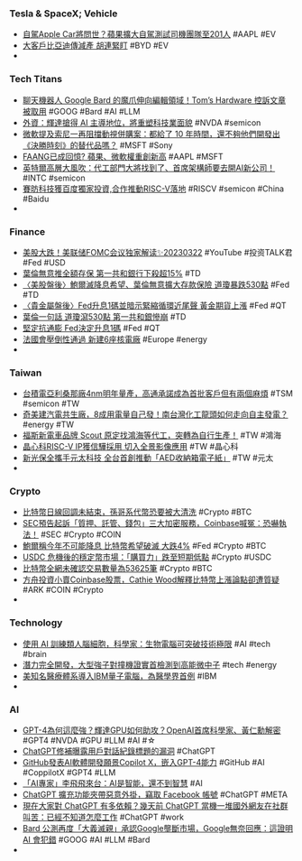 ### Tesla & SpaceX; Vehicle
- [自駕Apple Car將問世？蘋果擴大自駕測試司機團隊至201人](https://news.cnyes.com/news/id/5123687) #AAPL #EV
- [大客戶比亞迪傳減產 胡連緊盯](https://m.cnyes.com/news/id/5122802) #BYD #EV
-
### Tech Titans
- [聊天機器人 Google Bard 的魔爪伸向編輯領域！Tom’s Hardware 控訴文章被取用](https://news.xfastest.com/others/125705/google-bard/) #GOOG #Bard #AI #LLM
- [外資：輝達搶得 AI 主導地位，將重塑科技業面貌](https://technews.tw/2023/03/23/nvidia-ai-computational-lithography/) #NVDA #semicon
- [微軟提及索尼一再阻擋動視併購案：都給了 10 年時間，還不夠他們開發出《決勝時刻》的替代品嗎？](https://www.techbang.com/posts/104852-microsoft-10-years-is-enough-time-for-sony-to-develop-a) #MSFT #Sony
- [FAANG已成回憶? 蘋果、微軟權重創新高](https://news.cnyes.com/news/id/5122284) #AAPL #MSFT
- [英特爾高層大風吹：代工部門大將找到了、首席架構師要去開AI新公司！](https://www.bnext.com.tw/article/74532/intel-personnel-chge-raja-koduri-quit) #INTC #semicon
- [賽昉科技獲百度獨家投資,合作推動RISC-V落地](https://m.cnyes.com/news/id/5123952) #RISCV #semicon #China #Baidu
-
### Finance
- [美股大跌！美联储FOMC会议独家解读✨20230322](https://www.youtube.com/watch?v=uKKrASZfeI0) #YouTube #投资TALK君 #Fed #USD
- [葉倫無意推全額存保 第一共和銀行下殺超15%](https://news.cnyes.com/news/id/5123140) #TD
- [〈美股盤後〉鮑爾滅降息希望、葉倫無意擴大存款保險 道瓊暴跌530點](https://news.cnyes.com/news/id/5123188) #Fed #TD
- [〈貴金屬盤後〉Fed升息1碼並暗示緊縮循環近尾聲 黃金期貨上漲](https://news.cnyes.com/news/id/5123144) #Fed #QT
- [葉倫一句話 道瓊瀉530點 第一共和銀慘崩](https://ctee.com.tw/news/global/830235.html) #TD
- [堅定抗通膨 Fed決定升息1碼](https://news.cnyes.com/news/id/5122191?exp=a) #Fed #QT
- [法國會壓倒性通過 新建6座核電廠](https://ctee.com.tw/news/global/829950.html) #Europe #energy
-
### Taiwan
- [台積電亞利桑那廠4nm明年量產，高通承諾成為首批客戶但有兩個麻煩](https://www.techbang.com/posts/104790-tsmc-said-that-the-us-factory-will-mass-produce-4nm-next-year) #TSM #semicon #TW
- [奇美建汽電共生廠，8成用電量自己發！南台灣化工龍頭如何走向自主發電？](https://www.bnext.com.tw/article/74548/chimeicorp-cogeneration) #energy #TW
- [福斯新電車品牌 Scout 原定找鴻海等代工，突轉為自行生產！](https://www.inside.com.tw/article/31091-IRA-USA-Volkswagen) #TW #鴻海
- [晶心科RISC-V IP獲信驊採用 切入全景影像應用](https://m.cnyes.com/news/id/5122646) #TW #晶心科
- [新光保全攜手元太科技 全台首創推動「AED收納箱電子紙」](https://m.cnyes.com/news/id/5123049) #TW #元太
-
### Crypto
- [比特幣日線回調未結束，孫哥系代幣恐要被大清洗](https://blockcast.it/2023/03/23/madman-column-2023-mar-23/) #Crypto #BTC
- [SEC預告起訴「質押、託管、錢包」三大加密服務，Coinbase喊冤：恐嚇執法！](https://www.blocktempo.com/sec-warns-coinbase-its-pursuing-enforcement-action-over-securities-violations/) #SEC #Crypto #COIN
- [鮑爾稱今年不可能降息 比特幣希望破滅 大跌4%](https://news.cnyes.com/news/id/5123196) #Fed #Crypto #BTC
- [USDC 危機後的穩定幣市場：「購買力」跌至短期低點](https://blockcast.it/2023/03/22/what-happened-to-the-stablecoin-market-after-usdc-breaks-dollar-peg/) #Crypto #USDC
- [比特幣全網未確認交易數量為53625筆](https://news.cnyes.com/news/id/5123146) #Crypto #BTC
- [方舟投資小賣Coinbase股票，Cathie Wood解釋比特幣上漲論點卻遭質疑](https://abmedia.io/20230322-cathie-woods-ark-etf-sells-13m-in-coinbase) #ARK #COIN #Crypto
-
### Technology
- [使用 AI 訓練類人腦細胞，科學家：生物電腦可突破技術極限](https://technews.tw/2023/03/23/computers-run-on-human-brain-cells/) #AI #tech #brain
- [潛力完全開發，大型強子對撞機證實首檢測到高能微中子](https://technews.tw/2023/03/23/particle-neutrino-faser-lhc-experiment/) #tech #energy
- [美知名醫療體系導入IBM量子電腦，為醫學界首例](https://www.ithome.com.tw/news/156030) #IBM
-
### AI
- [GPT-4為何這麼強？輝達GPU如何助攻？OpenAI首席科學家、黃仁勳解密](https://www.bnext.com.tw/article/74540/nvidia-openai) #GPT4 #NVDA #GPU #LLM #AI #☆
- [ChatGPT修補曝露用戶對話紀錄標題的漏洞](https://www.ithome.com.tw/news/156068) #ChatGPT
- [GitHub發表AI軟體開發願景Copilot X，嵌入GPT-4能力](https://www.ithome.com.tw/news/156070) #GitHub #AI #CoppilotX #GPT4 #LLM
- [「AI專家」李飛飛來台：AI是智能，還不到智慧](https://www.gvm.com.tw/article/100949) #AI
- [ChatGPT 擴充功能夾帶惡意外掛，竊取 Facebook 帳號](https://technews.tw/2023/03/23/facebook-accounts-hijacked-by-new-malicious-chatgpt-chrome-extension/) #ChatGPT #META
- [現在大家對 ChatGPT 有多依賴？幾天前 ChatGPT 當機一堆國外網友在社群叫苦：已經不知道怎麼工作](https://www.kocpc.com.tw/archives/485230) #ChatGPT #work
- [Bard 公測再度「大義滅親」承認Google壟斷市場，Google無奈回應：這證明 AI 會犯錯](https://www.techbang.com/posts/104851-his-own-bard-chatbot-said-that-the-company-had-a-monopoly-and) #GOOG #AI #LLM #Bard
-